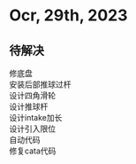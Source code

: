 # Ocr, 29th, 2023
## 待解决
修底盘  
安装后部推球过杆  
设计四角滑轮   
设计推球杆  
设计intake加长  
设计引入限位  
自动代码  
修复cata代码  
